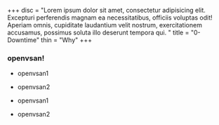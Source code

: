 +++
disc = "Lorem ipsum dolor sit amet, consectetur adipisicing elit. Excepturi perferendis magnam ea necessitatibus, officiis voluptas odit! Aperiam omnis, cupiditate laudantium velit nostrum, exercitationem accusamus, possimus soluta illo deserunt tempora qui. "
title = "0-Downtime"
thin = "Why"
+++


### openvsan!

* openvsan1

* openvsan2

* openvsan1

* openvsan2


